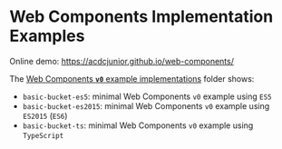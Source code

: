 # Web Components Implementation Examples

Online demo: https://acdcjunior.github.io/web-components/

The [Web Components **`v0`** example implementations](v0/index.html) folder shows:

- <code>basic-bucket-es5</code>: minimal Web Components <code>v0</code> example using <code>ES5</code></h1>
- <code>basic-bucket-es2015</code>: minimal Web Components <code>v0</code> example using <code>ES2015</code> (<code>ES6</code>)</h1>
- <code>basic-bucket-ts</code>: minimal Web Components <code>v0</code> example using <code>TypeScript</code></h1>